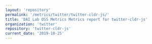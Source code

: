 ```yaml
---
layout: 'repository'
permalink: '/metrics/twitter/twitter-cldr-js/'
title: 'DAI Lab OSS Metrics Metrics report for twitter-cldr-js'
organization: 'twitter'
repository: 'twitter-cldr-js'
current_date: '2019-10-25'
---
```

